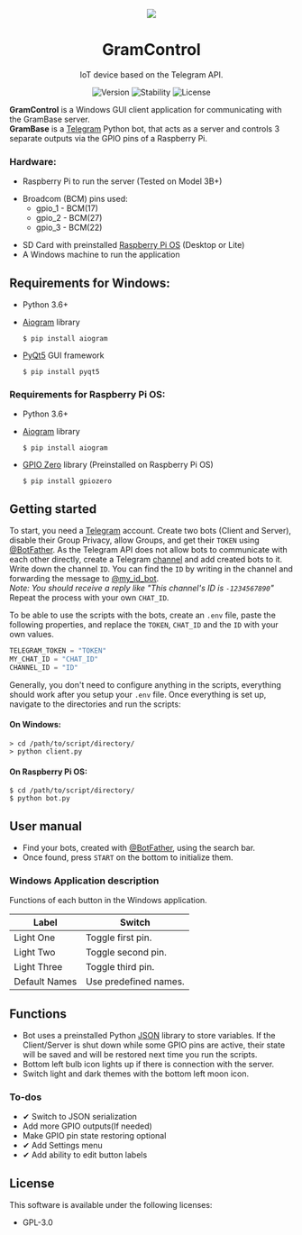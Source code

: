 <p align="center">
  <a href="https://github.com/Teraskull/GramControl"><img src="GramControl/icon.ico"></a>
</p>
<h1 align="center">
  GramControl
</h1>

<p align="center">
  IoT device based on the Telegram API.
</p>

<p align="center">
  <a style="text-decoration:none" href="https://github.com/Teraskull/GramControl">
    <img src="https://img.shields.io/badge/Version-v4.0.0-brightgreen.svg?style=flat-square" alt="Version" />
  </a>
  <a style="text-decoration:none" href="https://github.com/Teraskull/GramControl">
    <img src="https://img.shields.io/badge/stability-unstable-yellow.svg?style=flat-square" alt="Stability" />
  </a>
  <a style="text-decoration:none" href="https://github.com/Teraskull/GramControl/blob/master/LICENSE">
    <img src="https://img.shields.io/github/license/Teraskull/GramControl?style=flat-square" alt="License" />
  </a>
</p>

**GramControl** is a Windows GUI client application for communicating with the GramBase server.\
**GramBase** is a [Telegram](https://telegram.org/) Python bot, that acts as a server and controls 3 separate outputs via the GPIO pins of a Raspberry Pi.

### Hardware:
- Raspberry Pi to run the server (Tested on Model 3B+)
* Broadcom (BCM) pins used:
  * gpio_1 - BCM(17)
  * gpio_2 - BCM(27)
  * gpio_3 - BCM(22)
- SD Card with preinstalled [Raspberry Pi OS](https://www.raspberrypi.org/downloads/raspberry-pi-os/) (Desktop or Lite)
- A Windows machine to run the application


## Requirements for Windows:

* Python 3.6+

* [Aiogram](https://github.com/aiogram/aiogram) library
    ```console
    $ pip install aiogram
    ```
* [PyQt5](https://pypi.org/project/PyQt5/) GUI framework
    ```console
    $ pip install pyqt5
    ```


### Requirements for Raspberry Pi OS:

* Python 3.6+

* [Aiogram](https://github.com/aiogram/aiogram) library
    ```console
    $ pip install aiogram
    ```
* [GPIO Zero](https://pypi.org/project/gpiozero/) library (Preinstalled on Raspberry Pi OS)
    ```console
    $ pip install gpiozero
    ```

## Getting started

To start, you need a [Telegram](https://telegram.org/) account.
Create two bots (Client and Server), disable their Group Privacy, allow Groups, and get their `TOKEN` using [@BotFather](https://core.telegram.org/bots#6-botfather).
As the Telegram API does not allow bots to communicate with each other directly, 
create a Telegram [channel](https://telegram.org/faq_channels) and add created bots to it.
Write down the channel `ID`. You can find the `ID` by writing in the channel and forwarding the message to [@my_id_bot](https://t.me/my_id_bot).\
*Note: You should receive a reply like "This channel's ID is `-1234567890`"*\
Repeat the process with your own `CHAT_ID`.

To be able to use the scripts with the bots, create an `.env` file, paste the following properties, and replace the `TOKEN`, `CHAT_ID` and the `ID` with your own values.

```python
TELEGRAM_TOKEN = "TOKEN"
MY_CHAT_ID = "CHAT_ID"
CHANNEL_ID = "ID"
```


Generally, you don't need to configure anything in the scripts, everything should work after you setup your `.env` file.
Once everything is set up, navigate to the directories and run the scripts:
#### On Windows:
  ```console
> cd /path/to/script/directory/
> python client.py
  ```
#### On Raspberry Pi OS:
  ```console
$ cd /path/to/script/directory/
$ python bot.py
  ```

## User manual

  - Find your bots, created with [@BotFather](https://telegram.me/BotFather), using the search bar.
  - Once found, press `START` on the bottom to initialize them.

### Windows Application description

Functions of each button in the Windows application.

| Label | Switch |
| ------ | ------ |
| Light One | Toggle first pin. |
| Light Two | Toggle second pin. |
| Light Three | Toggle third pin. |
| Default Names | Use predefined names. |

## Functions
  - Bot uses a preinstalled Python [JSON](https://docs.python.org/3/library/json.html) library to store variables. If the Client/Server is shut down while some GPIO pins are active, their state will be saved and will be restored next time you run the scripts.
  - Bottom left bulb icon lights up if there is connection with the server.
  - Switch light and dark themes with the bottom left moon icon.

### To-dos
 - ✔ Switch to JSON serialization
 - Add more GPIO outputs(If needed)
 - Make GPIO pin state restoring optional
 - ✔ Add Settings menu
 - ✔ Add ability to edit button labels

## License

This software is available under the following licenses:

  * GPL-3.0

